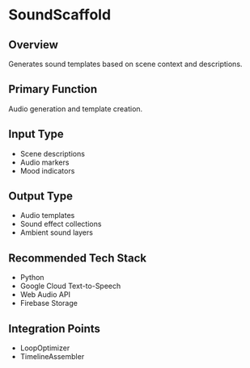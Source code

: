 # SoundScaffold

## Overview
Generates sound templates based on scene context and descriptions.

## Primary Function
Audio generation and template creation.

## Input Type
- Scene descriptions
- Audio markers
- Mood indicators

## Output Type
- Audio templates
- Sound effect collections
- Ambient sound layers

## Recommended Tech Stack
- Python
- Google Cloud Text-to-Speech
- Web Audio API
- Firebase Storage

## Integration Points
- LoopOptimizer
- TimelineAssembler